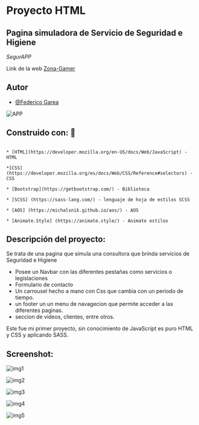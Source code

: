 # Proyecto HTML 
## Pagina simuladora de Servicio de Seguridad e Higiene

_SegurAPP_

Link de la web [Zona-Gamer](https://federicorga.github.io/JS-ProyectoPaginaJuegos/)




## Autor

- [@Federico Garea](https://www.linkedin.com/in/federicogarea/)

![APP](https://cdn-icons-png.flaticon.com/512/3270/3270936.png)


## Construido con: 🔧

```

* [HTML](https://developer.mozilla.org/en-US/docs/Web/JavaScript) - HTML

*[CSS](https://developer.mozilla.org/es/docs/Web/CSS/Reference#selectors) - CSS
  
* [Bootstrap](https://getbootstrap.com/) - Biblioteca

* [SCSS] (https://sass-lang.com/) - lenguaje de hoja de estilos SCSS

* [AOS] (https://michalsnik.github.io/aos/) - AOS

* [Animate.Style] (https://animate.style/) - Animate estilos

```


## Descripción del proyecto:

Se trata de una pagina que simula una consultora que brinda servicios de Seguridad e Higiene

* Posee un Navbar con las diferentes pestañas como servicios o legislaciones 
* Formulario de contacto
* Un carrousel hecho a mano con Css que cambia con un periodo de tiempo.
* un footer un un menu de navagecion que permite acceder a las diferentes paginas.
* seccion de videos, clientes, entre otros.

Este fue mi primer proyecto, sin conocimiento de JavaScript es puro HTML y CSS y aplicando SASS.




## Screenshot:

![img1](https://github.com/federicorga/SegurApp-Federico-Garea/blob/main/docs/img1.png?raw=true)

![img2](https://github.com/federicorga/SegurApp-Federico-Garea/blob/main/docs/img5.png?raw=true)

![img3](https://github.com/federicorga/SegurApp-Federico-Garea/blob/main/docs/img2.png?raw=true)

![img4](https://github.com/federicorga/SegurApp-Federico-Garea/blob/main/docs/img3.png?raw=true)

![img5](https://github.com/federicorga/SegurApp-Federico-Garea/blob/main/docs/img4.png?raw=true)

